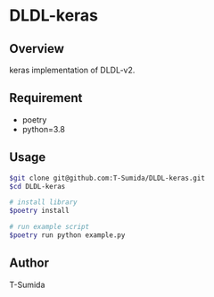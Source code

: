 # DLDL-keras

## Overview
keras implementation of DLDL-v2.

## Requirement
- poetry
- python=3.8


## Usage
```bash
$git clone git@github.com:T-Sumida/DLDL-keras.git
$cd DLDL-keras

# install library
$poetry install

# run example script
$poetry run python example.py
```

## Author
T-Sumida
